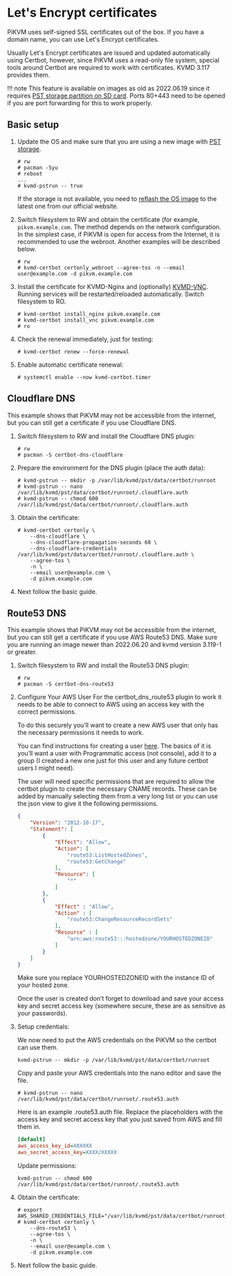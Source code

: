 # Let's Encrypt certificates

PiKVM uses self-signed SSL certificates out of the box. If you have a domain name, you can use Let's Encrypt certificates.

Usually Let's Encrypt certificates are issued and updated automatically using Certbot, however, since PiKVM uses a read-only
file system, special tools around Certbot are required to work with certificates. KVMD 3.117 provides them.

!!! note
    This feature is available on images as old as 2022.06.19 since it requires [PST storage partition on SD card](pst.md).
    Ports 80+443 need to be opened if you are port forwarding for this to work properly.


## Basic setup

1. Update the OS and make sure that you are using a new image with [PST storage](pst.md).
   ```
   # rw
   # pacman -Syu
   # reboot
   ...
   # kvmd-pstrun -- true
   ```
   If the storage is not available, you need to [reflash the OS image](flashing_os.md) to the latest one from our official website.

2. Switch filesystem to RW and obtain the certificate (for example, `pikvm.example.com`. The method depends on the network configuration. In the simplest case, if PiKVM is open for access from the Internet, it is recommended to use the webroot. Another examples will be described below.
   ```
   # rw
   # kvmd-certbot certonly_webroot --agree-tos -n --email user@example.com -d pikvm.example.com
   ```

3. Install the certificate for KVMD-Nginx and (optionally) [KVMD-VNC](vnc.md). Running services will be restarted/reloaded automatically. Switch filesystem to RO.
   ```
   # kvmd-certbot install_nginx pikvm.example.com
   # kvmd-certbot install_vnc pikvm.example.com
   # ro
   ```

4. Check the renewal immediately, just for testing:
   ```
   # kvmd-certbot renew --force-renewal
   ```

5. Enable automatic certificate renewal:
   ```
   # systemctl enable --now kvmd-certbot.timer
   ```

## Cloudflare DNS

This example shows that PiKVM may not be accessible from the internet, but you can still get a certificate if you use Cloudflare DNS.

1. Switch filesystem to RW and install the Cloudflare DNS plugin:
   ```
   # rw
   # pacman -S certbot-dns-cloudflare
   ```

2. Prepare the environment for the DNS plugin (place the auth data):
   ```
   # kvmd-pstrun -- mkdir -p /var/lib/kvmd/pst/data/certbot/runroot
   # kvmd-pstrun -- nano /var/lib/kvmd/pst/data/certbot/runroot/.cloudflare.auth
   # kvmd-pstrun -- chmod 600 /var/lib/kvmd/pst/data/certbot/runroot/.cloudflare.auth
   ```

3. Obtain the certificate:
   ```
   # kvmd-certbot certonly \
       --dns-cloudflare \
       --dns-cloudflare-propagation-seconds 60 \
       --dns-cloudflare-credentials /var/lib/kvmd/pst/data/certbot/runroot/.cloudflare.auth \
       --agree-tos \
       -n \
       --email user@example.com \
       -d pikvm.example.com
   ```

4. Next follow the basic guide.


## Route53 DNS

This example shows that PiKVM may not be accessible from the internet, but you can still get a certificate if you use AWS Route53 DNS. Make sure you are running an image newer than 2022.06.20 and kvmd version 3.119-1 or greater. 

1. Switch filesystem to RW and install the Route53 DNS plugin:
   ```
   # rw
   # pacman -S certbot-dns-route53
   ```

2. Configure Your AWS User
    For the certbot_dns_route53 plugin to work it needs to be able to connect to AWS using an access key with the correct permissions.

    To do this securely you’ll want to create a new AWS user that only has the necessary permissions it needs to work.

    You can find instructions for creating a user [here](https://docs.aws.amazon.com/IAM/latest/UserGuide/id_users_create.html#id_users_create_console). The basics of it is you’ll want a user with Programmatic access (not console), add it to a group (I created a new one just for this user and any future certbot users I might need).

    The user will need specific permissions that are required to allow the certbot plugin to create the necessary CNAME records. These can be added by manually selecting them from a very long list or you can use the json view to give it the following permissions.

    ```json
    {
        "Version": "2012-10-17",
        "Statement": [
            {
                "Effect": "Allow",
                "Action": [
                    "route53:ListHostedZones",
                    "route53:GetChange"
                ],
                "Resource": [
                    "*"
                ]
            },
            {
                "Effect" : "Allow",
                "Action" : [
                    "route53:ChangeResourceRecordSets"
                ],
                "Resource" : [
                    "arn:aws:route53:::hostedzone/YOURHOSTEDZONEID"
                ]
            }
        ]
    }
    ```
    Make sure you replace YOURHOSTEDZONEID with the instance ID of your hosted zone.

    Once the user is created don’t forget to download and save your access key and secret access key (somewhere secure, these are as sensitive as your passwords).

3. Setup credentials:

    We now need to put the AWS credentials on the PiKVM so the certbot can use them. 
    ```
    kvmd-pstrun -- mkdir -p /var/lib/kvmd/pst/data/certbot/runroot
    ```

    Copy and paste your AWS credentials into the nano editor and save the file. 
    ```
    # kvmd-pstrun -- nano /var/lib/kvmd/pst/data/certbot/runroot/.route53.auth
    ```
    Here is an example .route53.auth file. Replace the placeholders with the access key and secret access key that you just saved from AWS and fill them in.
    
    ```ini
    [default]
    aws_access_key_id=XXXXXX
    aws_secret_access_key=XXXX/XXXXX
    ```
    
    Update permissions:
    ```
    kvmd-pstrun -- chmod 600 /var/lib/kvmd/pst/data/certbot/runroot/.route53.auth
    ```
    
4. Obtain the certificate:
   ```
   # export AWS_SHARED_CREDENTIALS_FILE="/var/lib/kvmd/pst/data/certbot/runroot/.route53.auth"
   # kvmd-certbot certonly \
       --dns-route53 \
       --agree-tos \
       -n \
       --email user@example.com \
       -d pikvm.example.com
   ```

4. Next follow the basic guide.
